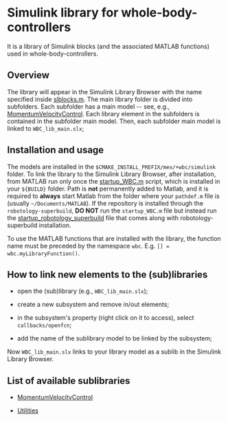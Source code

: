 # Simulink library for whole-body-controllers

It is a library of Simulink blocks (and the associated MATLAB functions) used in whole-body-controllers.

## Overview

The library will appear in the Simulink Library Browser with the name specified inside [slblocks.m](slblocks.m). The main library folder is divided into subfolders. Each subfolder has a main model -- see, e.g., [MomentumVelocityControl](MomentumVelocityControl/momentumVelocityControl_lib.slx). Each library element in the subfolders is contained in the subfolder main model. Then, each subfolder main model is linked to `WBC_lib_main.slx`;

## Installation and usage

The models are installed in the `$CMAKE_INSTALL_PREFIX/mex/+wbc/simulink` folder. To link the library to the Simulink Library Browser, after installation, from MATLAB run only once the [startup_WBC.m](config/startup_WBC.m.in) script, which is installed in your `${BUILD}` folder. Path is **not** permanently added to Matlab, and it is required to **always** start Matlab from the folder where your `pathdef.m` file is (usually `~/Documents/MATLAB`). If the repository is installed through the `robotology-superbuild`, **DO NOT** run the `startup_WBC.m` file but instead run the [startup_robotology_superbuild](https://github.com/robotology/robotology-superbuild/blob/master/cmake/template/startup_robotology_superbuild.m.in) file that comes along with robotology-superbuild installation.

To use the MATLAB functions that are installed with the library, the function name must be preceded by the namespace `wbc`. E.g. `[] = wbc.myLibraryFunction()`.

## How to link new elements to the (sub)libraries

- open the (sub)library (e.g., `WBC_lib_main.slx`);

- create a new subsystem and remove in/out elements;

- in the subsystem's property (right click on it to access), select `callbacks/openfcn`;

- add the name of the sublibrary model to be linked by the subsystem;

Now `WBC_lib_main.slx` links to your library model as a sublib in the Simulink Library Browser.

## List of available sublibraries

- [MomentumVelocityControl](MomentumVelocityControl) 

- [Utilities](Utilities) 



